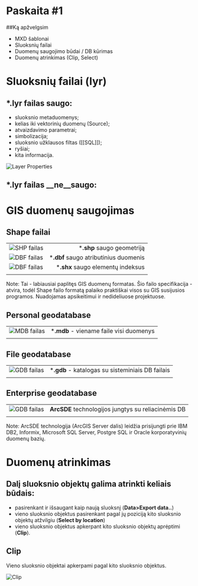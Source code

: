 # Paskaita #1


##Ką apžvelgsim

- MXD šablonai
- Sluoksnių failai
- Duomenų saugojimo būdai / DB kūrimas
- Duomenų atrinkimas (Clip, Select)



# Sluoksnių failai (lyr)


## ***.lyr** failas saugo:

* sluoksnio metaduomenys;
* kelias iki vektorinių duomenų (Source);
* atvaizdavimo parametrai;
* simbolizacija;
* sluoksnio užklausos filtas ([[SQL]]);
* ryšiai;
* kita informacija.


![Layer Properties](./slides/img/layer_properties.jpg)


## ***.lyr** failas __ne__saugo:



# GIS duomenų saugojimas


## Shape failai

|||
|-|-:|
|![SHP failas](./slides/img/shp.png)|***.shp** saugo geometriją|
|![DBF failas](./slides/img/dbf.png)|***.dbf** saugo atributinius duomenis|
|![DBF failas](./slides/img/shx.png)|***.shx** saugo elementų indeksus|
|||

Note: Tai - labiausiai paplitęs GIS duomenų formatas. Šio failo specifikacija - atvira, todėl Shape failo formatą palaiko praktiškai visos su GIS susijusios programos. Nuadojamas apsikeitimui ir nedideliuose projektuose.


## Personal geodatabase

|||
|-|-:|
|![MDB failas](./slides/img/mdb.png)|***.mdb** - viename faile visi duomenys|
|||


## File geodatabase

|||
|-|-:|
|![GDB failas](./slides/img/gdb.png)|***.gdb** - katalogas su sisteminiais DB failais|
|||


## Enterprise geodatabase

|||
|-|-:|
|![GDB failas](./slides/img/enterprise.png)| **ArcSDE** technologijos jungtys su reliacinėmis DB|
|||

Note: ArcSDE technologija (ArcGIS Server dalis) leidžia prisijungti prie IBM DB2, Informix, Microsoft SQL Server, Postgre SQL ir Oracle korporatyvinių duomenų bazių.



# Duomenų atrinkimas


## Dalį sluoksnio objektų galima atrinkti keliais būdais:

- pasirenkant ir išsaugant kaip naują sluoksnį (**Data>Export data..**)
- vieno sluoksnio objektus pasirenkant pagal jų poziciją kito sluoksnio objektų atžvilgiu (**Select by location**)
- vieno sluoksnio objektus apkerpant kito sluoksnio objektų aprėptimi (**Clip**).


## Clip
Vieno sluoksnio objektai apkerpami pagal kito sluoksnio objektus.

![Clip](./slides/img/clip_tool.gif)
